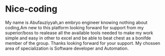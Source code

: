 # Nice-coding
My name is Abufauziyyah,an embryo engineer knowing nothing about coding,Am new to this platform looking forward for support from my superior/boss to realease all the available tools needed to make my work simple and easy in other to excel and be able to beat chest as a bonifde member of the group. Thanks looking forward for your support.
My chossen area of specialization is Software developer and Automation. 
